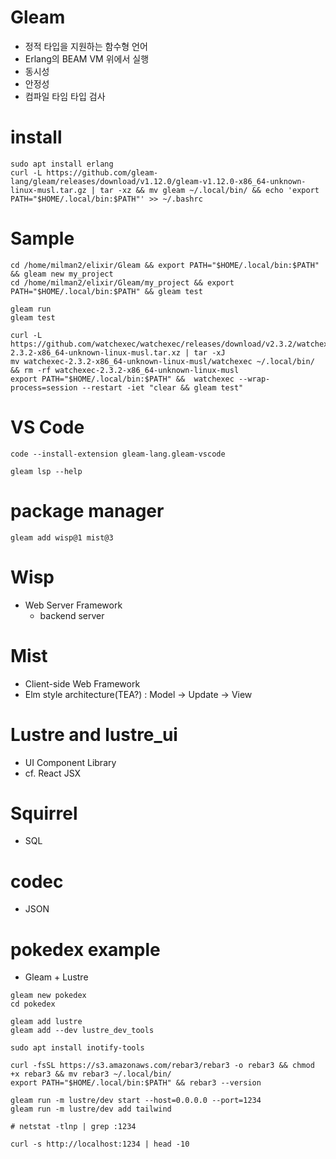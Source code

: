 ﻿# Gleam
- 정적 타입을 지원하는 함수형 언어
- Erlang의 BEAM VM 위에서 실행
- 동시성
- 안정성
- 컴파일 타임 타입 검사

# install
```shell
sudo apt install erlang
curl -L https://github.com/gleam-lang/gleam/releases/download/v1.12.0/gleam-v1.12.0-x86_64-unknown-linux-musl.tar.gz | tar -xz && mv gleam ~/.local/bin/ && echo 'export PATH="$HOME/.local/bin:$PATH"' >> ~/.bashrc
```

# Sample
```shell
cd /home/milman2/elixir/Gleam && export PATH="$HOME/.local/bin:$PATH" && gleam new my_project
cd /home/milman2/elixir/Gleam/my_project && export PATH="$HOME/.local/bin:$PATH" && gleam test

gleam run
gleam test

curl -L https://github.com/watchexec/watchexec/releases/download/v2.3.2/watchexec-2.3.2-x86_64-unknown-linux-musl.tar.xz | tar -xJ
mv watchexec-2.3.2-x86_64-unknown-linux-musl/watchexec ~/.local/bin/ && rm -rf watchexec-2.3.2-x86_64-unknown-linux-musl
export PATH="$HOME/.local/bin:$PATH" &&  watchexec --wrap-process=session --restart -iet "clear && gleam test"
```

# VS Code
```shell
code --install-extension gleam-lang.gleam-vscode

gleam lsp --help
```


# package manager
```shell
gleam add wisp@1 mist@3
```

# Wisp
- Web Server Framework
    - backend server

# Mist
- Client-side Web Framework
- Elm style architecture(TEA?) : Model -> Update -> View

# Lustre and lustre_ui
- UI Component Library
- cf. React JSX

# Squirrel 
- SQL

# codec
- JSON


# pokedex example
- Gleam + Lustre
```shell
gleam new pokedex
cd pokedex

gleam add lustre
gleam add --dev lustre_dev_tools

sudo apt install inotify-tools

curl -fsSL https://s3.amazonaws.com/rebar3/rebar3 -o rebar3 && chmod +x rebar3 && mv rebar3 ~/.local/bin/
export PATH="$HOME/.local/bin:$PATH" && rebar3 --version
```
```shell
gleam run -m lustre/dev start --host=0.0.0.0 --port=1234
gleam run -m lustre/dev add tailwind

# netstat -tlnp | grep :1234

curl -s http://localhost:1234 | head -10
```
